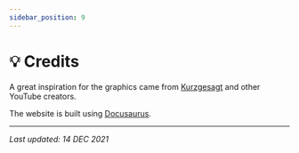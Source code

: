 ```yaml
---
sidebar_position: 9
---
```


# 💡 Credits

A great inspiration for the graphics came from [Kurzgesagt](https://kurzgesagt.org) and other YouTube creators.

The website is built using [Docusaurus](https://docusaurus.io).

---

*Last updated: 14 DEC 2021*